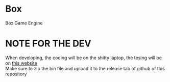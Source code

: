 # Box
 Box Game Engine

# NOTE FOR THE DEV
When developing, the coding will be on the shitty laptop, the tesing will be on [this website](https://www.apponfly.com/windows-vps?ref=phuctvsite2021%40gmail.com) <br>
Make sure to zip the bin file and upload it to the release tab of github of this repository

